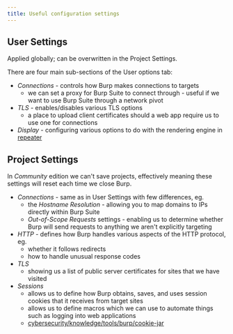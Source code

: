 ```yaml
---
title: Useful configuration settings
---
```


## User Settings

Applied globally; can be overwritten in the Project Settings.

There are four main sub-sections of the User options tab:

- _Connections_ - controls how Burp makes connections to targets
  - we can set a proxy for Burp Suite to connect through - useful if we want to use Burp Suite through a network pivot
- _TLS_ - enables/disables various TLS options
  - a place to upload client certificates should a web app require us to use one for connections
- _Display_ - configuring various options to do with the rendering engine in [repeater](/knowledge/offsec/tools/burp/repeater.md)

## Project Settings

In _Community_ edition we can't save projects, effectively meaning these settings will reset each time we close Burp.

- _Connections_ - same as in User Settings with few differences, eg.
  - the _Hostname Resolution_ - allowing you to map domains to IPs directly within Burp Suite
  - _Out-of-Scope Requests_ settings - enabling us to determine whether Burp will send requests to anything we aren't explicitly targeting
- *HTTP* - defines how Burp handles various aspects of the HTTP protocol, eg.
  - whether it follows redirects
  - how to handle unusual response codes
- _TLS_
  - showing us a list of public server certificates for sites that we have visited
- _Sessions_
  - allows us to define how Burp obtains, saves, and uses session cookies that it receives from target sites
  - allows us to define macros which we can use to automate things such as logging into web applications
  - [cybersecurity/knowledge/tools/burp/cookie-jar](/cybersecurity/knowledge/tools/burp/cookie-jar)
